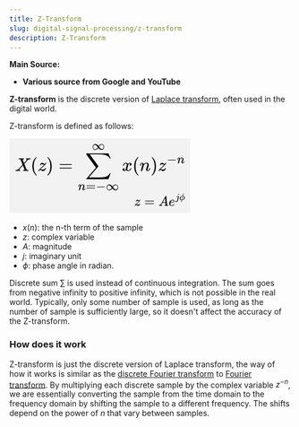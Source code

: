 ```yaml
---
title: Z-Transform
slug: digital-signal-processing/z-transform
description: Z-Transform
---
```


**Main Source:**

- **Various source from Google and YouTube**

**Z-transform** is the discrete version of [Laplace transform](/digital-signal-processing/laplace-transform), often used in the digital world.

Z-transform is defined as follows:

![Z-transform formula](./z-transform-formula.png)

- $x(n)$: the n-th term of the sample
- $z$: complex variable
- $A$: magnitude
- $j$: imaginary unit
- $\phi$: phase angle in radian.

Discrete sum $\sum$ is used instead of continuous integration. The sum goes from negative infinity to positive infinity, which is not possible in the real world. Typically, only some number of sample is used, as long as the number of sample is sufficiently large, so it doesn't affect the accuracy of the Z-transform.

### How does it work

Z-transform is just the discrete version of Laplace transform, the way of how it works is similar as the [discrete Fourier transform](/digital-signal-processing/discrete-fourier-transform) to [Fourier transform](/digital-signal-processing/fourier-transform). By multiplying each discrete sample by the complex variable $z^{-n}$, we are essentially converting the sample from the time domain to the frequency domain by shifting the sample to a different frequency. The shifts depend on the power of $n$ that vary between samples.
